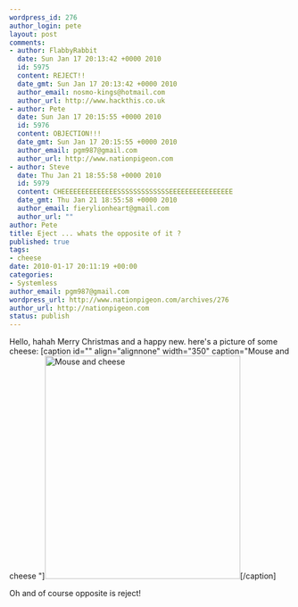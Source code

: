 ```yaml
--- 
wordpress_id: 276
author_login: pete
layout: post
comments: 
- author: FlabbyRabbit
  date: Sun Jan 17 20:13:42 +0000 2010
  id: 5975
  content: REJECT!!
  date_gmt: Sun Jan 17 20:13:42 +0000 2010
  author_email: nosmo-kings@hotmail.com
  author_url: http://www.hackthis.co.uk
- author: Pete
  date: Sun Jan 17 20:15:55 +0000 2010
  id: 5976
  content: OBJECTION!!!
  date_gmt: Sun Jan 17 20:15:55 +0000 2010
  author_email: pgm987@gmail.com
  author_url: http://www.nationpigeon.com
- author: Steve
  date: Thu Jan 21 18:55:58 +0000 2010
  id: 5979
  content: CHEEEEEEEEEEEEEESSSSSSSSSSSSSEEEEEEEEEEEEEEEE
  date_gmt: Thu Jan 21 18:55:58 +0000 2010
  author_email: fierylionheart@gmail.com
  author_url: ""
author: Pete
title: Eject ... whats the opposite of it ?
published: true
tags: 
- cheese
date: 2010-01-17 20:11:19 +00:00
categories: 
- Systemless
author_email: pgm987@gmail.com
wordpress_url: http://www.nationpigeon.com/archives/276
author_url: http://nationpigeon.com
status: publish
---
```

<p>Hello, hahah Merry Christmas and a happy new. here's a picture of some cheese: [caption id="" align="alignnone" width="350" caption="Mouse and cheese "]<img alt="Mouse and cheese " src="http://thecupboardmouse.files.wordpress.com/2009/06/cheese2hq.jpg" title="Cheese  " width="350" height="400" />[/caption]</p>
<p>Oh and of course  opposite is reject!</p>
